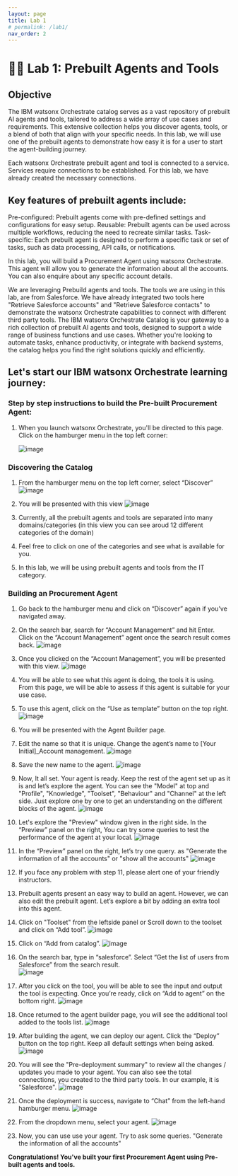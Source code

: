 ```yaml
---
layout: page
title: Lab 1
# permalink: /lab1/
nav_order: 2
---
```

# 🧑‍💼 Lab 1: Prebuilt Agents and Tools

## Objective
The IBM watsonx Orchestrate catalog serves as a vast repository of prebuilt AI agents and tools, tailored to address a wide array of use cases and requirements. This extensive collection helps you discover agents, tools, or a blend of both that align with your specific needs. In this lab, we will use one of the prebuilt agents to demonstrate how easy it is for a user to start the agent-building journey.

Each watsonx Orchestrate prebuilt agent and tool is connected to a service. Services require connections to be established. For this lab, we have already created the necessary connections.

## Key features of prebuilt agents include:
Pre-configured: Prebuilt agents come with pre-defined settings and configurations for easy setup.
Reusable: Prebuilt agents can be used across multiple workflows, reducing the need to recreate similar tasks.
Task-specific: Each prebuilt agent is designed to perform a specific task or set of tasks, such as data processing, API calls, or notifications.
    
In this lab, you will build a Procurement Agent using watsonx Orchestrate. This agent will allow you to generate the information about all the accounts. You can also enquire about any specific account details.   

We are leveraging Prebuild agents and tools. The tools we are using in this lab, are from Salesforce. We have already integrated two tools here "Retrieve Salesforce accounts" and "Retrieve Salesforce contacts" to demonstrate the watsonx Orchestrate capabilities to connect with different third party tools. 
The IBM watsonx Orchestrate Catalog is your gateway to a rich collection of prebuilt AI agents and tools, designed to support a wide range of business functions and use cases. Whether you're looking to automate tasks, enhance productivity, or integrate with backend systems, the catalog helps you find the right solutions quickly and efficiently.

## Let's start our IBM watsonx Orchestrate learning journey: 

### Step by step instructions to build the Pre-built Procurement Agent:

1. When you launch watsonx Orchestrate, you'll be directed to this page. Click on the hamburger menu in the top left corner:

    ![image](./imgs/imgs_1/step_1.png)

### Discovering the Catalog
1. From the hamburger menu on the top left corner, select “Discover”
    ![image](./imgs/imgs_1/discover.png)
2. You will be presented with this view
    ![image](./imgs/imgs_1/catalog_view.png)

3. Currently, all the prebuilt agents and tools are separated into many domains/categories (in this view you can see aroud 12 different categories of the domain)
4. Feel free to click on one of the categories and see what is available for you.
5. In this lab, we will be using prebuilt agents and tools from the IT category.

### Building an Procurement Agent

1. Go back to the hamburger menu and click on “Discover” again if you’ve navigated away.
2. On the search bar, search for “Account Management” and hit Enter. Click on the “Account Management” agent once the search result comes back.
   ![image](./imgs/imgs_1/account_management_agent.png)

3. Once you clicked on the “Account Management”, you will be presented with this view.
   ![image](./imgs/imgs_1/agent_view.png)


4. You will be able to see what this agent is doing, the tools it is using. From this page, we will be able to assess if this agent is suitable for your use case.
5. To use this agent, click on the “Use as template” button on the top right.
    ![image](./imgs/imgs_1/use_template.png)

6. You will be presented with the Agent Builder page.
   
7. Edit the name so that it is unique. Change the agent’s name to [Your Initial]_Account management.
   ![image](./imgs/imgs_1/agent_name.png)
   
8. Save the new name to the agent. 
   ![image](./imgs/imgs_1/save_name.png)

9. Now, It all set. Your agent is ready. Keep the rest of the agent set up as it is and let’s explore the agent. You can see the "Model" at top and "Profile", "Knowledge", "Toolset", "Behaviour" and "Channel" at the left side. Just explore one by one to get an understanding on the different blocks of the agent.
    ![image](./imgs/imgs_1/agent_blocks.png)
   
10. Let's explore the "Preview" window given in the right side. In the “Preview” panel on the right, You can try some queries to test the performance of the agent at your local.
    ![image](./imgs/imgs_1/preview.png)

11. In the “Preview” panel on the right, let’s try one query. as "Generate the information of all the accounts" or "show all the accounts"
    ![image](./imgs/imgs_1/preview.png)

12. If you face any problem with step 11, please alert one of your friendly instructors.
13. Prebuilt agents present an easy way to build an agent. However, we can also edit the prebuilt agent. Let’s explore a bit by adding an extra tool into this agent.
14. Click on "Toolset" from the leftside panel or Scroll down to the toolset and click on “Add tool”.
    ![image](./imgs/imgs_1/add_tool.png)

15. Click on “Add from catalog”.
     ![image](./imgs/imgs_1/ad_frm_catalog.png)

16. On the search bar, type in “salesforce”. Select “Get the list of users from Salesforce” from the search result.  
    ![image](./imgs/imgs_1/list_user_tool.png)
17. After you click on the tool, you will be able to see the input and output the tool is expecting. Once you’re ready, click on “Add to agent” on the bottom right.
    ![image](./imgs/imgs_1/add_tool_agent.png)

18. Once returned to the agent builder page, you will see the additional tool added to the tools list.
    ![image](./imgs/imgs_1/added_tool_list.png)

19. After building the agent, we can deploy our agent. Click the “Deploy” button on the top right. Keep all default settings when being asked.
    ![image](./imgs/imgs_1/deploy.png)
20. You will see the "Pre-deployment summary" to review all the changes / updates you made to your agent. You can also see the total connections, you created to the third party tools. In our example, it is "Salesforce".
    ![image](./imgs/imgs_1/pre_deployment.png)
21. Once the deployment is success, navigate to “Chat” from the left-hand hamburger menu.
    ![image](./imgs/imgs_1/chat.png)
22. From the dropdown menu, select your agent.
    ![image](./imgs/imgs_1/agent_selection.png)
23. Now, you can use use your agent. Try to ask some queries. "Generate the information of all the accounts"  


**Congratulations! You've built your first Procurement Agent using Pre-built agents and tools.**
